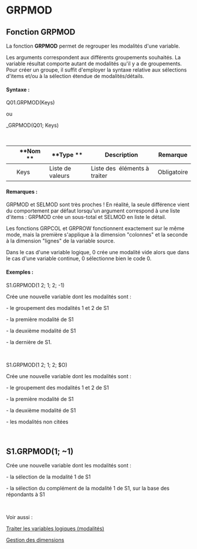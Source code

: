 # GRPMOD

## Fonction GRPMOD

La fonction **GRPMOD** permet de regrouper les modalités d'une variable.&nbsp;

Les arguments correspondent aux différents groupements souhaités. La variable résultat comporte autant de modalités qu'il y a de groupements. Pour créer un groupe, il suffit d'employer la syntaxe relative aux sélections d'items et/ou à la sélection étendue de modalités/détails.

#### Syntaxe :&nbsp;

Q01.GRPMOD(Keys)

ou

\_GRPMOD(Q01; Keys)

&nbsp;

| &nbsp; | **Nom ** | **Type ** | **Description** | **Remarque** |
| --- | --- | --- | --- | --- |
| &nbsp; | Keys | Liste de valeurs | Liste des&nbsp; éléments à traiter | Obligatoire |


#### Remarques :

GRPMOD et SELMOD sont très proches \! En réalité, la seule différence vient du comportement par défaut lorsqu'un argument correspond à une liste d'items : GRPMOD crée un sous-total et SELMOD en liste le détail.

Les fonctions GRPCOL et GRPROW fonctionnent exactement sur le même mode, mais la première s'applique à la dimension "colonnes" et la seconde à la dimension "lignes" de la variable source.

Dans le cas d'une variable logique, 0 crée une modalité vide alors que dans le cas d'une variable continue, 0 sélectionne bien le code 0.

#### Exemples :

S1.GRPMOD(1 2; 1; 2; -1)

Crée une nouvelle variable dont les modalités sont :

\- le groupement des modalités 1 et 2 de S1

\- la première modalité de S1

\- la deuxième modalité de S1&nbsp;

\- la dernière de S1.

&nbsp;

S1.GRPMOD(1 2; 1; 2; $O)

Crée une nouvelle variable dont les modalités sont :

\- le groupement des modalités 1 et 2 de S1

\- la première modalité de S1

\- la deuxième modalité de S1&nbsp;

\- les modalités non citées

&nbsp;

## S1.GRPMOD(1; ~1)

Crée une nouvelle variable dont les modalités sont :

\- la sélection de la modalité 1 de S1

\- la sélection du complément de la modalité 1 de S1, sur la base des répondants à S1

&nbsp;

Voir aussi :&nbsp;

[Traiter les variables logiques (modalités)](<Traiterlesvariableslogiquesmoda1.md>)

[Gestion des dimensions](<Gererlesdimensionsdesvariables1.md>)

&nbsp;

